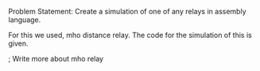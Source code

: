 Problem Statement: Create a simulation of one of any relays in assembly language.

For this we used, mho distance relay. The code for the simulation of this is given.

; Write more about mho relay
